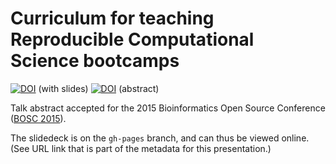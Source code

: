 Curriculum for teaching Reproducible Computational Science bootcamps
====================================================================
[![DOI](https://zenodo.org/badge/doi/10.5281/zenodo.20765.svg)](http://dx.doi.org/10.5281/zenodo.20765) (with slides)
[![DOI](https://zenodo.org/badge/doi/10.5281/zenodo.17844.svg)](http://dx.doi.org/10.5281/zenodo.17844) (abstract)

Talk abstract accepted for the 2015 Bioinformatics Open Source Conference ([BOSC 2015]).

The slidedeck is on the `gh-pages` branch, and can thus be viewed online.
(See URL link that is part of the metadata for this presentation.)

[BOSC 2015]: http://www.open-bio.org/wiki/BOSC_2015 
